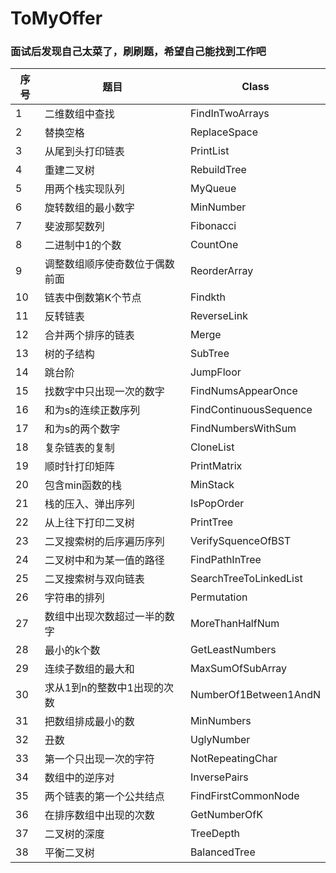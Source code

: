 # ToMyOffer
### 面试后发现自己太菜了，刷刷题，希望自己能找到工作吧
序号 | 题目 | Class
-|-|-
1|二维数组中查找|FindInTwoArrays 
2|替换空格|ReplaceSpace
3|从尾到头打印链表|PrintList
4|重建二叉树|RebuildTree
5|用两个栈实现队列|MyQueue
6|旋转数组的最小数字|MinNumber
7|斐波那契数列|Fibonacci
8|二进制中1的个数|CountOne
9|调整数组顺序使奇数位于偶数前面|ReorderArray
10|链表中倒数第K个节点|Findkth
11|反转链表|ReverseLink
12|合并两个排序的链表|Merge
13|树的子结构|SubTree
14|跳台阶|JumpFloor
15|找数字中只出现一次的数字|FindNumsAppearOnce
16|和为s的连续正数序列|FindContinuousSequence 
17|和为s的两个数字|FindNumbersWithSum
18|复杂链表的复制|CloneList
19|顺时针打印矩阵|PrintMatrix
20|包含min函数的栈|MinStack
21|栈的压入、弹出序列|IsPopOrder
22|从上往下打印二叉树|PrintTree
23|二叉搜索树的后序遍历序列|VerifySquenceOfBST
24|二叉树中和为某一值的路径            |FindPathInTree
25|二叉搜索树与双向链表|SearchTreeToLinkedList
26|字符串的排列|Permutation
27|数组中出现次数超过一半的数字|MoreThanHalfNum
28|最小的k个数|GetLeastNumbers
29|连续子数组的最大和|MaxSumOfSubArray
30|求从1到n的整数中1出现的次数|NumberOf1Between1AndN
31|把数组排成最小的数|MinNumbers
32|丑数|UglyNumber
33|第一个只出现一次的字符|NotRepeatingChar
34|数组中的逆序对|InversePairs
35|两个链表的第一个公共结点|FindFirstCommonNode
36|在排序数组中出现的次数|GetNumberOfK
37|二叉树的深度|TreeDepth
38|平衡二叉树|BalancedTree

